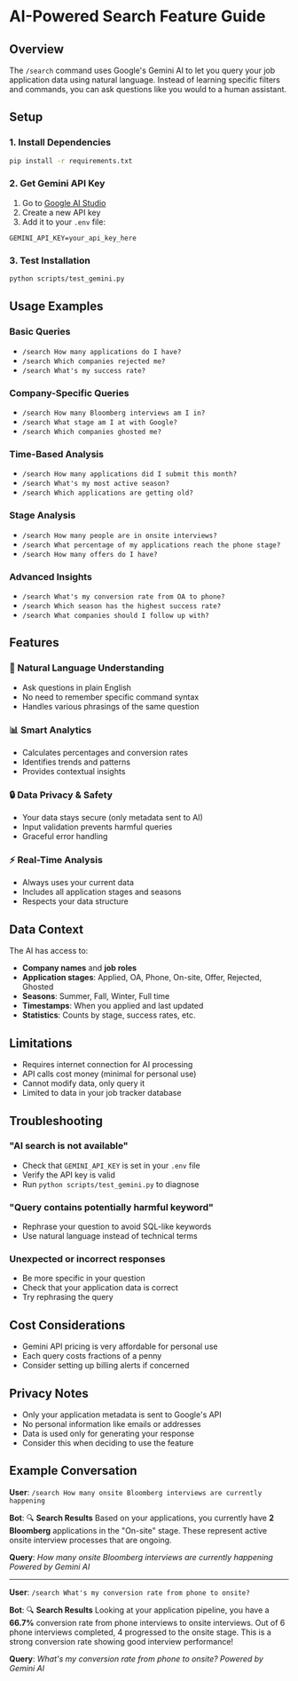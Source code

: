 # AI-Powered Search Feature Guide

## Overview

The `/search` command uses Google's Gemini AI to let you query your job application data using natural language. Instead of learning specific filters and commands, you can ask questions like you would to a human assistant.

## Setup

### 1. Install Dependencies
```bash
pip install -r requirements.txt
```

### 2. Get Gemini API Key
1. Go to [Google AI Studio](https://makersuite.google.com/app/apikey)
2. Create a new API key
3. Add it to your `.env` file:
```
GEMINI_API_KEY=your_api_key_here
```

### 3. Test Installation
```bash
python scripts/test_gemini.py
```

## Usage Examples

### Basic Queries
- `/search How many applications do I have?`
- `/search Which companies rejected me?`
- `/search What's my success rate?`

### Company-Specific Queries
- `/search How many Bloomberg interviews am I in?`
- `/search What stage am I at with Google?`
- `/search Which companies ghosted me?`

### Time-Based Analysis
- `/search How many applications did I submit this month?`
- `/search What's my most active season?`
- `/search Which applications are getting old?`

### Stage Analysis
- `/search How many people are in onsite interviews?`
- `/search What percentage of my applications reach the phone stage?`
- `/search How many offers do I have?`

### Advanced Insights
- `/search What's my conversion rate from OA to phone?`
- `/search Which season has the highest success rate?`
- `/search What companies should I follow up with?`

## Features

### 🎯 Natural Language Understanding
- Ask questions in plain English
- No need to remember specific command syntax
- Handles various phrasings of the same question

### 📊 Smart Analytics
- Calculates percentages and conversion rates
- Identifies trends and patterns
- Provides contextual insights

### 🔒 Data Privacy & Safety
- Your data stays secure (only metadata sent to AI)
- Input validation prevents harmful queries
- Graceful error handling

### ⚡ Real-Time Analysis
- Always uses your current data
- Includes all application stages and seasons
- Respects your data structure

## Data Context

The AI has access to:
- **Company names** and **job roles**
- **Application stages**: Applied, OA, Phone, On-site, Offer, Rejected, Ghosted
- **Seasons**: Summer, Fall, Winter, Full time
- **Timestamps**: When you applied and last updated
- **Statistics**: Counts by stage, success rates, etc.

## Limitations

- Requires internet connection for AI processing
- API calls cost money (minimal for personal use)
- Cannot modify data, only query it
- Limited to data in your job tracker database

## Troubleshooting

### "AI search is not available"
- Check that `GEMINI_API_KEY` is set in your `.env` file
- Verify the API key is valid
- Run `python scripts/test_gemini.py` to diagnose

### "Query contains potentially harmful keyword"
- Rephrase your question to avoid SQL-like keywords
- Use natural language instead of technical terms

### Unexpected or incorrect responses
- Be more specific in your question
- Check that your application data is correct
- Try rephrasing the query

## Cost Considerations

- Gemini API pricing is very affordable for personal use
- Each query costs fractions of a penny
- Consider setting up billing alerts if concerned

## Privacy Notes

- Only your application metadata is sent to Google's API
- No personal information like emails or addresses
- Data is used only for generating your response
- Consider this when deciding to use the feature

## Example Conversation

**User**: `/search How many onsite Bloomberg interviews are currently happening`

**Bot**: 🔍 **Search Results**
Based on your applications, you currently have **2 Bloomberg** applications in the "On-site" stage. These represent active onsite interview processes that are ongoing.

**Query**: *How many onsite Bloomberg interviews are currently happening*
*Powered by Gemini AI*

---

**User**: `/search What's my conversion rate from phone to onsite?`

**Bot**: 🔍 **Search Results**
Looking at your application pipeline, you have a **66.7%** conversion rate from phone interviews to onsite interviews. Out of 6 phone interviews completed, 4 progressed to the onsite stage. This is a strong conversion rate showing good interview performance!

**Query**: *What's my conversion rate from phone to onsite?*
*Powered by Gemini AI*
